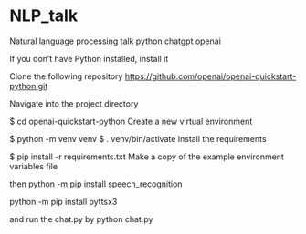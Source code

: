 # NLP_talk

Natural language processing talk python chatgpt openai





If you don’t have Python installed, install it 

Clone the following repository https://github.com/openai/openai-quickstart-python.git

Navigate into the project directory

$ cd openai-quickstart-python
Create a new virtual environment

$ python -m venv venv
$ . venv/bin/activate
Install the requirements

$ pip install -r requirements.txt
Make a copy of the example environment variables file

then 
python -m pip install speech_recognition


python -m pip install pyttsx3

and run the chat.py by python chat.py
